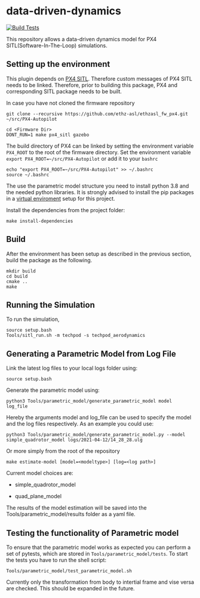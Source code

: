 # data-driven-dynamics

[![Build Tests](https://github.com/Jaeyoung-Lim/data-driven-dynamics/actions/workflows/build_test.yml/badge.svg)](https://github.com/Jaeyoung-Lim/data-driven-dynamics/actions/workflows/build_test.yml)

This repository allows a data-driven dynamics model for PX4 SITL(Software-In-The-Loop) simulations.

## Setting up the environment

This plugin depends on [PX4 SITL](https://github.com/PX4/PX4-SITL_gazebo). Therefore custom messages of PX4 SITL needs to be linked. Therefore, prior to building this package, PX4 and corresponding SITL package needs to be built.

In case you have not cloned the firmware repository

```
git clone --recursive https://github.com/ethz-asl/ethzasl_fw_px4.git ~/src/PX4-Autopilot
```

```
cd <Firmware Dir>
DONT_RUN=1 make px4_sitl gazebo
```

The build directory of PX4 can be linked by setting the environment variable `PX4_ROOT` to the root of the firmware directory. Set the environment variable `export PX4_ROOT=~/src/PX4-Autopilot` or add it to your `bashrc`

```
echo "export PX4_ROOT=~/src/PX4-Autopilot" >> ~/.bashrc
source ~/.bashrc
```

The use the parametric model structure you need to install python 3.8 and the needed python libraries. It is strongly advised to install the pip packages in a [virtual enviroment](https://docs.python.org/3/tutorial/venv.html) setup for this project.

Install the dependencies from the project folder:

```
make install-dependencies
```

## Build

After the environment has been setup as described in the previous section, build the package as the following.

```
mkdir build
cd build
cmake ..
make
```

## Running the Simulation

To run the simulation,

```
source setup.bash
Tools/sitl_run.sh -m techpod -s techpod_aerodynamics
```

## Generating a Parametric Model from Log File

Link the latest log files to your local logs folder using:

```
source setup.bash
```

Generate the parametric model using:

```
python3 Tools/parametric_model/generate_parametric_model model log_file
```

Hereby the arguments model and log_file can be used to specify the model and the log files respectively. As an example you could use:

```
python3 Tools/parametric_model/generate_parametric_model.py --model simple_quadrotor_model logs/2021-04-12/14_28_28.ulg
```

Or more simply from the root of the repository

```
make estimate-model [model=<modeltype>] [log=<log path>]
```

Current model choices are:

- simple_quadrotor_model

- quad_plane_model

The results of the model estimation will be saved into the Tools/parametric_model/results folder as a yaml file.

## Testing the functionality of Parametric model

To ensure that the parametric model works as expected you can perform a set of pytests, which are stored in `Tools/parametric_model/tests`. To start the tests you have to run the shell script:

`Tools/parametric_model/test_parametric_model.sh`

Currently only the transformation from body to intertial frame and vise versa are checked. This should be expanded in the future.
